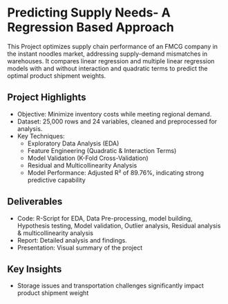 # Predicting Supply Needs- A Regression Based Approach
This Project optimizes supply chain performance of an FMCG company in the instant noodles market, addressing supply-demand mismatches in warehouses. It compares  linear regression and multiple linear regression models with and without interaction and quadratic terms to predict the optimal product shipment weights.

## Project Highlights
- Objective: Minimize inventory costs while meeting regional demand.
- Dataset: 25,000 rows and 24 variables, cleaned and preprocessed for analysis.
- Key Techniques:
  - Exploratory Data Analysis (EDA)
  - Feature Engineering (Quadratic & Interaction Terms)
  - Model Validation (K-Fold Cross-Validation)
  - Residual and Multicollinearity Analysis
  - Model Performance: Adjusted R² of 89.76%, indicating strong predictive capability

## Deliverables
- Code: R-Script for EDA, Data Pre-processing, model building, Hypothesis testing, Model validation, Outlier analysis, Residual analysis & multicollinearity analysis
- Report: Detailed analysis and findings.
- Presentation: Visual summary of the project 

## Key Insights
- Storage issues and transportation challenges significantly impact product shipment weight
